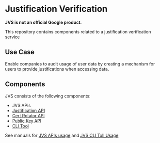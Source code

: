 # Justification Verification

**JVS is not an official Google product.**

This repository contains components related to a justification verification
service

## Use Case

Enable companies to audit usage of user data by creating a mechanism for users
to provide justifications when accessing data.

## Components

JVS consists of the following components:

*   JVS APIs
  *   [Justification API](./cmd/justification)
  *   [Cert Rotator API](./cmd/cert-rotation)
  *   [Public Key API](./cmd/public-key)
*   [CLI Tool](./cmd/jvsctl)

See manuals for [JVS APIs usage](./docs/jvs-apis.md) and
[JVS CLI Toll Usage](./docs/cli-tool.md)

